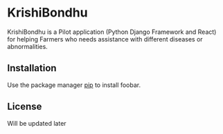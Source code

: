 # KrishiBondhu

KrishiBondhu is a Pilot application (Python Django Framework and React) for helping Farmers who needs assistance with different diseases or abnormalities.

## Installation

Use the package manager [pip](https://pip.pypa.io/en/stable/) to install foobar.



## License
Will be updated later